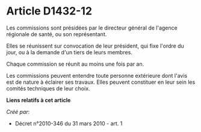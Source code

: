 # Article D1432-12

Les commissions sont présidées par le directeur général de l'agence régionale de santé, ou son représentant. 

Elles se réunissent sur convocation de leur président, qui fixe l'ordre du jour, ou à la demande d'un tiers de leurs
membres. 

Chaque commission se réunit au moins une fois par an. 

Les commissions peuvent entendre toute personne extérieure dont l'avis est de nature à éclairer ses travaux. Elles peuvent
constituer en leur sein les comités techniques de leur choix.

**Liens relatifs à cet article**

_Créé par_:

  - Décret n°2010-346 du 31 mars 2010 - art. 1
